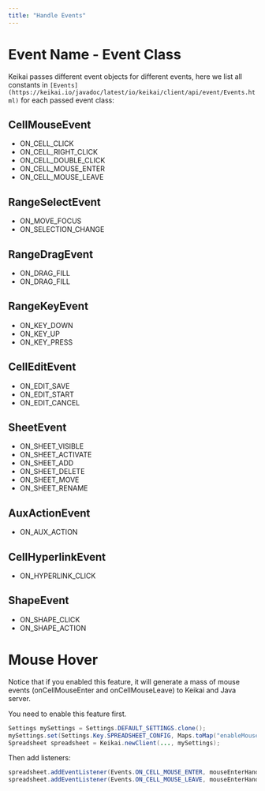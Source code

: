```yaml
---
title: "Handle Events"
---
```


# Event Name - Event Class 
Keikai passes different event objects for different events, here we list all constants in `[Events](https://keikai.io/javadoc/latest/io/keikai/client/api/event/Events.html)` for each passed event class:

## CellMouseEvent
* ON_CELL_CLICK 
* ON_CELL_RIGHT_CLICK
* ON_CELL_DOUBLE_CLICK
* ON_CELL_MOUSE_ENTER
* ON_CELL_MOUSE_LEAVE
## RangeSelectEvent
* ON_MOVE_FOCUS
* ON_SELECTION_CHANGE

## RangeDragEvent 
* ON_DRAG_FILL
* ON_DRAG_FILL

## RangeKeyEvent
* ON_KEY_DOWN
* ON_KEY_UP
* ON_KEY_PRESS
## CellEditEvent
* ON_EDIT_SAVE
* ON_EDIT_START
* ON_EDIT_CANCEL
## SheetEvent
* ON_SHEET_VISIBLE
* ON_SHEET_ACTIVATE
* ON_SHEET_ADD
* ON_SHEET_DELETE
* ON_SHEET_MOVE
* ON_SHEET_RENAME
## AuxActionEvent
* ON_AUX_ACTION
## CellHyperlinkEvent
* ON_HYPERLINK_CLICK
## ShapeEvent
* ON_SHAPE_CLICK
* ON_SHAPE_ACTION

# Mouse Hover
Notice that if you enabled this feature, it will generate a mass of mouse events (onCellMouseEnter and onCellMouseLeave) to Keikai and Java server.

You need to enable this feature first.
```java
Settings mySettings = Settings.DEFAULT_SETTINGS.clone();
mySettings.set(Settings.Key.SPREADSHEET_CONFIG, Maps.toMap("enableMouseEvent", true));
Spreadsheet spreadsheet = Keikai.newClient(..., mySettings);
```

Then add listeners:
```java
spreadsheet.addEventListener(Events.ON_CELL_MOUSE_ENTER, mouseEnterHandler::apply);
spreadsheet.addEventListener(Events.ON_CELL_MOUSE_LEAVE, mouseEnterHandler::apply);
```
